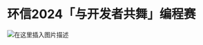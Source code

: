 # 环信2024「与开发者共舞」编程赛

![在这里插入图片描述](https://i-blog.csdnimg.cn/direct/250d0020196c414b97f28a5c37f65b69.png#pic_center)
